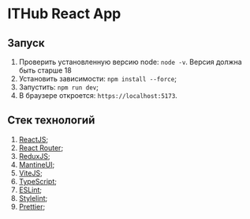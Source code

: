 # ITHub React App

## Запуск

1. Проверить установленную версию node: `node -v`. Версия должна быть старше 18
2. Установить зависимости: `npm install --force`;
3. Запустить: `npm run dev`;
4. В браузере откроется: `https://localhost:5173`.

## Стек технологий

1. [ReactJS](https://react.dev/);
2. [React Router](https://reactrouter.com/home);
3. [ReduxJS](https://redux.js.org/);
4. [MantineUI](https://mantine.dev/);
5. [ViteJS](https://vitejs.dev/);
6. [TypeScript](https://typescriptlang.org/);
7. [ESLint](https://eslint.org/);
8. [Stylelint](https://eslint.org/);
9. [Prettier](https://prettier.io/);